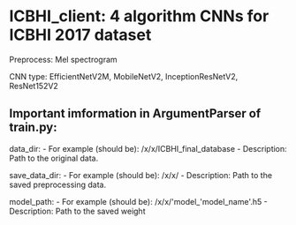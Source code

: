 # ICBHI_client: 4 algorithm CNNs for ICBHI 2017 dataset
Preprocess:  Mel spectrogram

CNN type: EfficientNetV2M, MobileNetV2, InceptionResNetV2, ResNet152V2

## Important imformation in ArgumentParser of train.py:
data_dir: - For example (should be): /x/x/ICBHI_final_database
          - Description: Path to the original data.
          
save_data_dir: - For example (should be): /x/x/
               - Description: Path to the saved preprocessing data.
               
model_path: - For example (should be): /x/x/'model_'model_name'.h5
            - Description: Path to the saved weight
               
